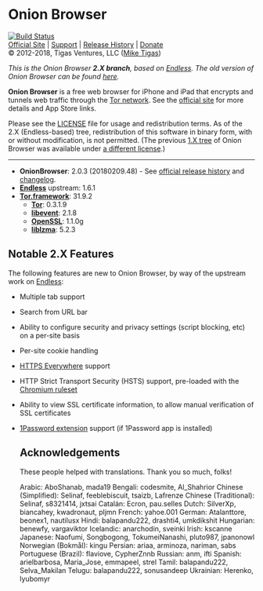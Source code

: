 # Onion Browser

[![Build Status](https://travis-ci.org/mtigas/OnionBrowser.svg?branch=2.X)](https://travis-ci.org/mtigas/OnionBrowser)  
[Official Site][official] | [Support][help] | [Release History][releases] | [Donate][donate]  
&copy; 2012-2018, Tigas Ventures, LLC ([Mike Tigas][miketigas])

*This is the Onion Browser <strong>2.X branch</strong>, based on [Endless][endless]. The old version of Onion Browser can be found [here][1.X].*

**Onion Browser** is a free web browser for iPhone and iPad that encrypts and tunnels web traffic through the [Tor network][tor]. See the [official site][official] for more details and App Store links.

Please see the [LICENSE][license] file for usage and redistribution terms. As of the 2.X (Endless-based) tree, redistribution of this software in binary form, with or without modification, is not permitted. (The previous [1.X tree][1.X] of Onion Browser was available under [a different license](https://github.com/mtigas/OnionBrowser/blob/1.X/LICENSE).)

---

* **OnionBrowser**: 2.0.3 (20180209.48) - See [official release history][releases] and [changelog][changelog].
* **[Endless][endless]** upstream: 1.6.1
* **[Tor.framework][Tor.framework]**: 31.9.2
  * **[Tor][tor]**: 0.3.1.9
  * **[libevent][libevent]**: 2.1.8
  * **[OpenSSL][openssl]**: 1.1.0g
  * **[liblzma][liblzma]**: 5.2.3

[official]: https://onionbrowser.com/
[help]: https://github.com/mtigas/OnionBrowser/wiki/Help
[releases]: https://github.com/mtigas/OnionBrowser/releases
[changelog]: https://raw.github.com/mtigas/OnionBrowser/2.X/CHANGES.txt
[donate]: https://onionbrowser.com/#support-project
[miketigas]: https://mike.tig.as/
[license]: https://github.com/mtigas/OnionBrowser/blob/2.X/LICENSE
[Tor.framework]: https://github.com/iCepa/Tor.framework
[tor]: https://www.torproject.org/
[libevent]: http://libevent.org/
[openssl]: https://www.openssl.org/
[liblzma]: https://tukaani.org/xz/
[iobfs]: https://github.com/mtigas/iObfs
[endless]: https://github.com/jcs/endless
[1.X]: https://github.com/mtigas/OnionBrowser/tree/1.X

## Notable 2.X Features

The following features are new to Onion Browser, by way of the upstream work on [Endless][endless]:

- Multiple tab support

- Search from URL bar

- Ability to configure security and privacy settings (script blocking, etc) on a per-site basis

- Per-site cookie handling

- [HTTPS Everywhere](https://www.eff.org/HTTPS-EVERYWHERE) support

- HTTP Strict Transport Security (HSTS) support, pre-loaded with the [Chromium ruleset](https://hstspreload.org/)

- Ability to view SSL certificate information, to allow manual verification of SSL certificates

- [1Password extension](https://github.com/AgileBits/onepassword-app-extension)
  support (if 1Password app is installed)
  
  ## Acknowledgements
  
  These people helped with translations. Thank you so much, folks!
  
  Arabic: AboShanab, mada19
  Bengali: codesmite, Al_Shahrior
  Chinese (Simplified): Selinaf, feeblebiscuit, tsaizb, Lafrenze
  Chinese (Traditional): Selinaf, s8321414, jxtsai
  Catalán: Ecron, pau.selles
  Dutch: SilverXp, biancahey, kwadronaut, pljmn
  French: yahoe.001
  German: Atalanttore, beonex1, nautilusx
  Hindi: balapandu222, drashti4, umkdikshit
  Hungarian: benewfy, vargaviktor
  Icelandic: anarchodin, sveinki
  Irish: kscanne
  Japanese: Naofumi, Songbogong, TokumeiNanashi, pluto987, jpanonowl
  Norwegian (Bokmål): kingu
  Persian: ariaa, arminoza, nariman, sabs
  Portuguese (Brazil): flaviove, CypherZnnb
  Russian: anm, ifti
  Spanish: arielbarbosa, Maria_Jose, emmapeel, strel
  Tamil: balapandu222, Selva_Makilan
  Telugu: balapandu222, sonusandeep
  Ukrainian: Herenko, lyubomyr

